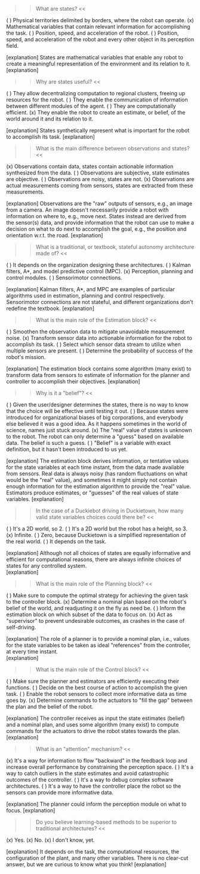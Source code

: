 >> What are states? <<

( ) Physical territories delimited by borders, where the robot can operate.
(x) Mathematical variables that contain relevant information for accomplishing the task. 
( ) Position, speed, and acceleration of the robot.
( ) Position, speed, and acceleration of the robot and every other object in its perception field.

[explanation]
States are mathematical variables that enable any robot to create a meaningful representation of the environment and its relation to it.
[explanation]

>> Why are states useful? <<

( ) They allow decentralizing computation to regional clusters, freeing up resources for the robot. 
( ) They enable the communication of information between different modules of the agent.
( ) They are computationally efficient.
(x) They enable the robot to create an estimate, or belief, of the world around it and its relation to it.

[explanation]
States synthetically represent what is important for the robot to accomplish its task.
[explanation]

>> What is the main difference between observations and states? <<

(x) Observations contain data, states contain actionable information synthesized from the data.
( ) Observations are subjective, state estimates are objective.
( ) Observations are noisy, states are not.
(x) Observations are actual measurements coming from sensors, states are extracted from these measurements.

[explanation]
Observations are the "raw" outputs of sensors, e.g., an image from a camera. An image doesn't necessarily provide a robot with information on where to, e.g., move next. States instead are derived from the sensor(s) data, and provide information that the robot can use to make a decision on what to do next to accomplish the goal, e.g., the position and orientation w.r.t. the road. 
[explanation]

>> What is a traditional, or textbook, stateful autonomy architecture made of? <<

( ) It depends on the organization designing these architectures.
( ) Kalman filters, A*, and model predictive control (MPC). 
(x) Perception, planning and control modules.
( ) Sensorimotor connections.

[explanation]
Kalman filters, A*, and MPC are examples of particular algorithms used in estimation, planning and control respectively. Sensorimotor connections are not stateful, and different organizations don't redefine the textbook. 
[explanation]

>> What is the main role of the Estimation block? <<

( ) Smoothen the observation data to mitigate unavoidable measurement noise.
(x) Transform sensor data into actionable information for the robot to accomplish its task.
( ) Select which sensor data stream to utilize when multiple sensors are present.
( ) Determine the probability of success of the robot's mission. 

[explanation]
The estimation block contains some algorithm (many exist) to transform data from sensors to estimate of information for the planner and controller to accomplish their objectives.
[explanation]

>> Why is it a "belief"? <<

( ) Given the user/designer determines the states, there is no way to know that the choice will be effective until testing it out.
( ) Because states were introduced for organizational biases of big corporations, and everybody else believed it was a good idea. As it happens sometimes in the world of science, names just stuck around.
(x) The "real" value of states is unknown to the robot. The robot can only determine a "guess" based on available data. The belief is such a guess. 
( ) "Belief" is a variable with exact definition, but it hasn't been introduced to us yet. 

[explanation]
The estimation block derives information, or tentative values for the state variables at each time instant, from the data made available from sensors. Real data is always noisy (has random fluctuations on what would be the "real" value), and sometimes it might simply not contain enough information for the estimation algorithm to provide the "real" value. Estimators produce estimates, or "guesses" of the real values of state variables. 
[explanation]

>> In the case of a Duckiebot driving in Duckietown, how many valid state variables choices could there be? <<

( ) It's a 2D world, so 2.
( ) It's a 2D world but the robot has a height, so 3.
(x) Infinite.
( ) Zero, because Duckietown is a simplified representation of the real world.
( ) It depends on the task. 

[explanation]
Although not all choices of states are equally informative and efficient for computational reasons, there are always infinite choices of states for any controlled system.  
[explanation]

>> What is the main role of the Planning block? <<

( ) Make sure to compute the optimal strategy for achieving the given task to the controller block.
(x) Determine a nominal plan based on the robot's belief of the world, and readjusting it on the fly as need be.
( ) Inform the estimation block on which subset of the data to focus on.
(x) Act as "supervisor" to prevent undesirable outcomes, as crashes in the case of self-driving.

[explanation]
The role of a planner is to provide a nominal plan, i.e., values for the state variables to be taken as ideal "references" from the controller, at every time instant.  
[explanation]

>> What is the main role of the Control block? <<

( ) Make sure the planner and estimators are efficiently executing their functions.
( ) Decide on the best course of action to accomplish the given task.
( ) Enable the robot sensors to collect more informative data as time goes by.
(x) Determine commands to the actuators to "fill the gap" between the plan and the belief of the robot.

[explanation]
The controller receives as input the state estimates (belief) and a nominal plan, and uses some algorithm (many exist) to compute commands for the actuators to drive the robot states towards the plan. 
[explanation]

>> What is an "attention" mechanism? <<

(x) It's a way for information to flow "backward" in the feedback loop and increase overall performance by constraining the perception space.
( ) It's a way to catch outliers in the state estimates and avoid catastrophic outcomes of the controller. 
( ) It's a way to debug complex software architectures. 
( ) It's a way to have the controller place the robot so the sensors can provide more informative data. 

[explanation]
The planner could inform the perception module on what to focus. 
[explanation]

>> Do you believe learning-based methods to be superior to traditional architectures? <<

(x) Yes. 
(x) No.
(x) I don't know, yet.

[explanation]
It depends on the task, the computational resources, the configuration of the plant, and many other variables. There is no clear-cut answer, but we are curious to know what you think!
[explanation]
